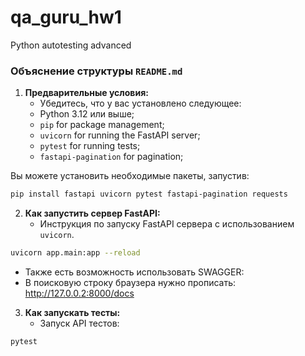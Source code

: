 # qa_guru_hw1
Python autotesting advanced

### Объяснение структуры `README.md`

1. **Предварительные условия:** 
   - Убедитесь, что у вас установлено следующее:
   - Python 3.12 или выше;
   - `pip` for package management;
   - `uvicorn` for running the FastAPI server;
   - `pytest` for running tests;
   - `fastapi-pagination` for pagination;

Вы можете установить необходимые пакеты, запустив:

```bash
pip install fastapi uvicorn pytest fastapi-pagination requests
```

2. **Как запустить сервер FastAPI:**
   - Инструкция по запуску FastAPI сервера с использованием `uvicorn`.
```bash
uvicorn app.main:app --reload 
```
   - Также есть возможность использовать SWAGGER:
   - В поисковую строку браузера нужно прописать: http://127.0.0.2:8000/docs

3. **Как запускать тесты:**
   - Запуск API тестов:
```bash
pytest
```